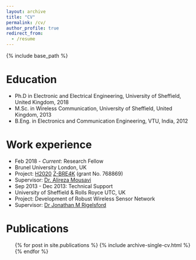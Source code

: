 ```yaml
---
layout: archive
title: "CV"
permalink: /cv/
author_profile: true
redirect_from:
  - /resume
---
```


{% include base_path %}

Education
======
* Ph.D in Electronic and Electrical Engineering, University of Sheffield, United Kingdom, 2018
* M.Sc. in Wireless Communication, University of Sheffield, United Kingdom, 2013
* B.Eng. in Electronics and Communication Engineering, VTU, India, 2012


Work experience
======
* Feb 2018 - <i>Current</i>: Research Fellow
 * Brunel University London, UK
 * Project: [H2020](https://ec.europa.eu/programmes/horizon2020/en) [Z-BRE4K](https://www.z-bre4k.eu/) (grant No. 768869)
 * Supervisor: [Dr. Alireza Mousavi](http://people.brunel.ac.uk/~emstaam/)
* Sep 2013 - Dec 2013: Technical Support
 * University of Sheffield & Rolls Royce UTC, UK
 * Project: Development of Robust Wireless Sensor Network
 * Supervisor: [Dr Jonathan M Rigelsford](https://www.sheffield.ac.uk/eee/staff/publ/jrig)


Publications
======
<ul>{% for post in site.publications %}
  {% include archive-single-cv.html %}
{% endfor %}</ul>
